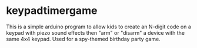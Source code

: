 # keypadtimergame
This is a simple arduino program to allow kids to create an N-digit code on a keypad with piezo sound effects then "arm" or "disarm" a device with the same 4x4 keypad.  Used for a spy-themed birthday party game.
